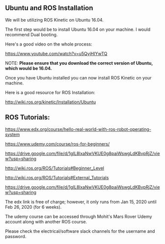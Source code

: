 <h2>Ubuntu and ROS Installation</h2>

We will be utilizing ROS Kinetic on Ubuntu 16.04. 

The first step would be to install Ubuntu 16.04 on your machine. I would recommend Dual booting.

Here's a good video on the whole process:

https://www.youtube.com/watch?v=u5QyjHIYwTQ

NOTE:
**Please ensure that you download the correct version of Ubuntu, which would be 16.04.**

Once you have Ubuntu installed you can now install ROS Kinetic on your machine.

Here is a good resource for ROS Installation:

http://wiki.ros.org/kinetic/Installation/Ubuntu

<h2>ROS Tutorials:</h2>

https://www.edx.org/course/hello-real-world-with-ros-robot-operating-system

https://www.udemy.com/course/ros-for-beginners/

https://drive.google.com/file/d/1gIL8lxaNwVKUE0g8paiWswgLdKBvpRjZ/view?usp=sharing

http://wiki.ros.org/ROS/Tutorials#Beginner_Level

http://wiki.ros.org/ROS/Tutorials#External_Tutorials

https://drive.google.com/file/d/1gIL8lxaNwVKUE0g8paiWswgLdKBvpRjZ/view?usp=sharing

The edx link is free of charge; however, it only runs from Jan 15, 2020 until Feb 26, 2020 (for 6 weeks).

The udemy course can be accessed through Mohit's Mars Rover Udemy account along with another ROS course.

Please check the electrical/software slack channels for the username and password.


